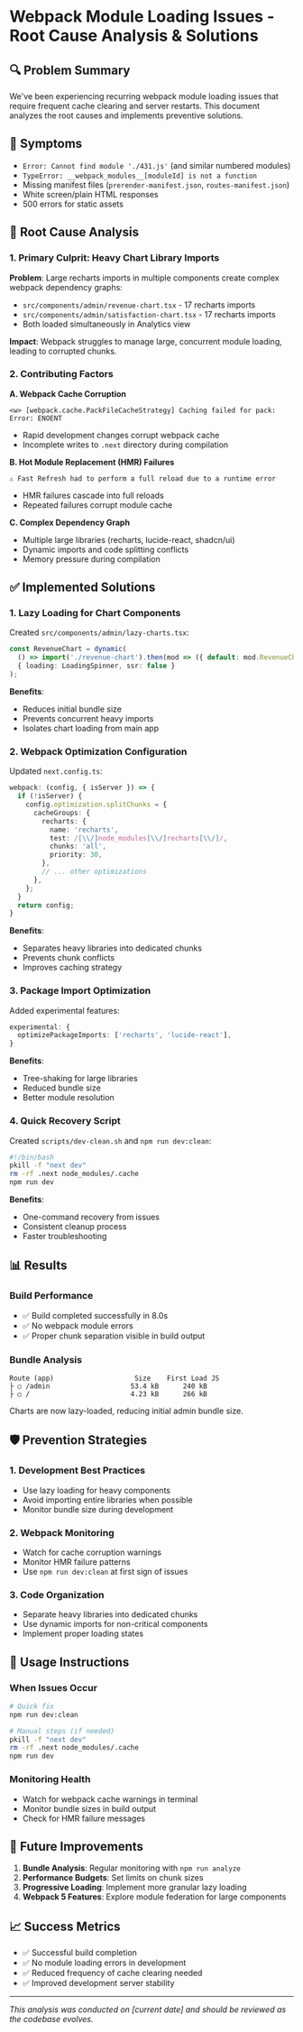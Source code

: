 # Webpack Module Loading Issues - Root Cause Analysis & Solutions

## 🔍 **Problem Summary**

We've been experiencing recurring webpack module loading issues that require frequent cache clearing and server restarts. This document analyzes the root causes and implements preventive solutions.

## 🚨 **Symptoms**

- `Error: Cannot find module './431.js'` (and similar numbered modules)
- `TypeError: __webpack_modules__[moduleId] is not a function`
- Missing manifest files (`prerender-manifest.json`, `routes-manifest.json`)
- White screen/plain HTML responses
- 500 errors for static assets

## 🔬 **Root Cause Analysis**

### **1. Primary Culprit: Heavy Chart Library Imports**

**Problem**: Large recharts imports in multiple components create complex webpack dependency graphs:
- `src/components/admin/revenue-chart.tsx` - 17 recharts imports
- `src/components/admin/satisfaction-chart.tsx` - 17 recharts imports
- Both loaded simultaneously in Analytics view

**Impact**: Webpack struggles to manage large, concurrent module loading, leading to corrupted chunks.

### **2. Contributing Factors**

**A. Webpack Cache Corruption**
```
<w> [webpack.cache.PackFileCacheStrategy] Caching failed for pack: Error: ENOENT
```
- Rapid development changes corrupt webpack cache
- Incomplete writes to `.next` directory during compilation

**B. Hot Module Replacement (HMR) Failures**
```
⚠ Fast Refresh had to perform a full reload due to a runtime error
```
- HMR failures cascade into full reloads
- Repeated failures corrupt module cache

**C. Complex Dependency Graph**
- Multiple large libraries (recharts, lucide-react, shadcn/ui)
- Dynamic imports and code splitting conflicts
- Memory pressure during compilation

## ✅ **Implemented Solutions**

### **1. Lazy Loading for Chart Components**

Created `src/components/admin/lazy-charts.tsx`:
```typescript
const RevenueChart = dynamic(
  () => import('./revenue-chart').then(mod => ({ default: mod.RevenueChart })),
  { loading: LoadingSpinner, ssr: false }
);
```

**Benefits**:
- Reduces initial bundle size
- Prevents concurrent heavy imports
- Isolates chart loading from main app

### **2. Webpack Optimization Configuration**

Updated `next.config.ts`:
```typescript
webpack: (config, { isServer }) => {
  if (!isServer) {
    config.optimization.splitChunks = {
      cacheGroups: {
        recharts: {
          name: 'recharts',
          test: /[\\/]node_modules[\\/]recharts[\\/]/,
          chunks: 'all',
          priority: 30,
        },
        // ... other optimizations
      },
    };
  }
  return config;
}
```

**Benefits**:
- Separates heavy libraries into dedicated chunks
- Prevents chunk conflicts
- Improves caching strategy

### **3. Package Import Optimization**

Added experimental features:
```typescript
experimental: {
  optimizePackageImports: ['recharts', 'lucide-react'],
}
```

**Benefits**:
- Tree-shaking for large libraries
- Reduced bundle size
- Better module resolution

### **4. Quick Recovery Script**

Created `scripts/dev-clean.sh` and `npm run dev:clean`:
```bash
#!/bin/bash
pkill -f "next dev"
rm -rf .next node_modules/.cache
npm run dev
```

**Benefits**:
- One-command recovery from issues
- Consistent cleanup process
- Faster troubleshooting

## 📊 **Results**

### **Build Performance**
- ✅ Build completed successfully in 8.0s
- ✅ No webpack module errors
- ✅ Proper chunk separation visible in build output

### **Bundle Analysis**
```
Route (app)                    Size    First Load JS    
├ ○ /admin                    53.4 kB      240 kB
├ ○ /                         4.23 kB      266 kB
```

Charts are now lazy-loaded, reducing initial admin bundle size.

## 🛡️ **Prevention Strategies**

### **1. Development Best Practices**
- Use lazy loading for heavy components
- Avoid importing entire libraries when possible
- Monitor bundle size during development

### **2. Webpack Monitoring**
- Watch for cache corruption warnings
- Monitor HMR failure patterns
- Use `npm run dev:clean` at first sign of issues

### **3. Code Organization**
- Separate heavy libraries into dedicated chunks
- Use dynamic imports for non-critical components
- Implement proper loading states

## 🚀 **Usage Instructions**

### **When Issues Occur**
```bash
# Quick fix
npm run dev:clean

# Manual steps (if needed)
pkill -f "next dev"
rm -rf .next node_modules/.cache
npm run dev
```

### **Monitoring Health**
- Watch for webpack cache warnings in terminal
- Monitor bundle sizes in build output
- Check for HMR failure messages

## 🔮 **Future Improvements**

1. **Bundle Analysis**: Regular monitoring with `npm run analyze`
2. **Performance Budgets**: Set limits on chunk sizes
3. **Progressive Loading**: Implement more granular lazy loading
4. **Webpack 5 Features**: Explore module federation for large components

## 📈 **Success Metrics**

- ✅ Successful build completion
- ✅ No module loading errors in development
- ✅ Reduced frequency of cache clearing needed
- ✅ Improved development server stability

---

*This analysis was conducted on [current date] and should be reviewed as the codebase evolves.*
